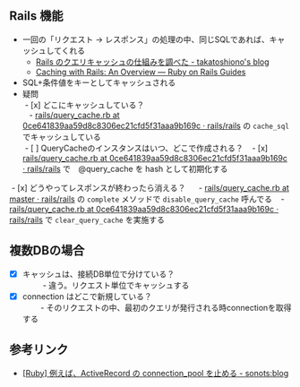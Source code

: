 ## Rails 機能
- 一回の「リクエスト -> レスポンス」の処理の中、同じSQLであれば、キャッシュしてくれる
  - [Rails のクエリキャッシュの仕組みを調べた - takatoshiono's blog](http://takatoshiono.hatenablog.com/entry/2015/06/20/005835)
  - [Caching with Rails: An Overview — Ruby on Rails Guides](http://guides.rubyonrails.org/caching_with_rails.html#sql-caching)
- SQL+条件値をキーとしてキャッシュされる
- 疑問　　  
  - [x] どこにキャッシュしている？  
    - [rails/query_cache.rb at 0ce641839aa59d8c8306ec21cfd5f31aaa9b169c · rails/rails](https://github.com/rails/rails/blob/0ce641839aa59d8c8306ec21cfd5f31aaa9b169c/activerecord/lib/active_record/connection_adapters/abstract/query_cache.rb) の `cache_sql` でキャッシュしている    
  - [ ] QueryCacheのインスタンスはいつ、どこで作成される？
    - [x] [rails/query_cache.rb at 0ce641839aa59d8c8306ec21cfd5f31aaa9b169c · rails/rails](https://github.com/rails/rails/blob/0ce641839aa59d8c8306ec21cfd5f31aaa9b169c/activerecord/lib/active_record/connection_adapters/abstract/query_cache.rb#L47) で　@query_cache を hash として初期化する

  - [x] どうやってレスポンスが終わったら消える？   
    - [rails/query_cache.rb at master · rails/rails](https://github.com/rails/rails/blob/master/activerecord/lib/active_record/query_cache.rb) の `complete` メソッドで `disable_query_cache` 呼んでる
    - [rails/query_cache.rb at 0ce641839aa59d8c8306ec21cfd5f31aaa9b169c · rails/rails](https://github.com/rails/rails/blob/0ce641839aa59d8c8306ec21cfd5f31aaa9b169c/activerecord/lib/active_record/connection_adapters/abstract/query_cache.rb#L66) で `clear_query_cache` を実施する

## 複数DBの場合
- [x] キャッシュは、接続DB単位で分けている？  
　　  - 違う。リクエスト単位でキャッシュする
- [x] connection はどこで新規している？  
 　　 - そのリクエストの中、最初のクエリが発行される時connectionを取得する
  
## 参考リンク
- [[Ruby] 例えば、ActiveRecord の connection_pool を止める - sonots:blog](http://blog.livedoor.jp/sonots/archives/38797925.html)
